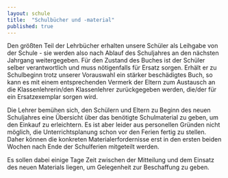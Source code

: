 ```yaml
---
layout: schule
title:  "Schulbücher und -material"
published: true
---
```



Den größten Teil der Lehrbücher erhalten unsere Schüler als Leihgabe von der Schule - sie werden also nach Ablauf des Schuljahres an den nächsten Jahrgang weitergegeben. Für den Zustand des Buches ist der Schüler selber verantwortlich und muss nötigenfalls für Ersatz sorgen. Erhält er zu Schulbeginn trotz unserer Vorauswahl ein stärker beschädigtes Buch, so kann es mit einem entsprechenden Vermerk der Eltern zum Austausch an die Klassenlehrerin/den Klassenlehrer zurückgegeben werden, die/der für ein Ersatzexemplar sorgen wird. 

Die Lehrer bemühen sich, den Schülern und Eltern zu Beginn des neuen Schuljahres eine Übersicht über das benötigte Schulmaterial zu geben, um den Einkauf zu erleichtern. Es ist aber leider aus personellen Gründen nicht möglich, die Unterrichtsplanung schon vor den Ferien fertig zu stellen. Daher können die konkreten Materialerfordernisse erst in den ersten beiden Wochen nach Ende der Schulferien mitgeteilt werden. 

Es sollen dabei einige Tage Zeit zwischen der Mitteilung und dem Einsatz des neuen Materials liegen, um Gelegenheit zur Beschaffung zu geben.
